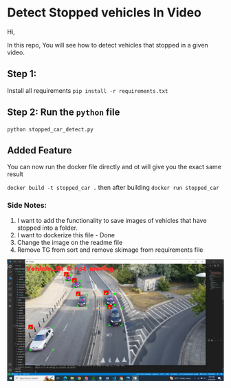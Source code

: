 # Detect Stopped vehicles In Video

Hi,

In this repo, You will see how to detect vehicles that stopped in a given video.

## Step 1:
Install all requirements
`pip install -r requirements.txt`

## Step 2: Run the `python` file
`python stopped_car_detect.py`

## Added Feature
You can now run the docker file directly and ot will give you the exact same result

`docker build -t stopped_car .`
then after building
`docker run stopped_car` 

### Side Notes:
1. I want to add the functionality to save images of vehicles that have stopped into a folder.
2. I want to dockerize this file - Done
3. Change the image on the readme file
4. Remove TG from sort and remove skimage from requirements file


![Header](print.png)
